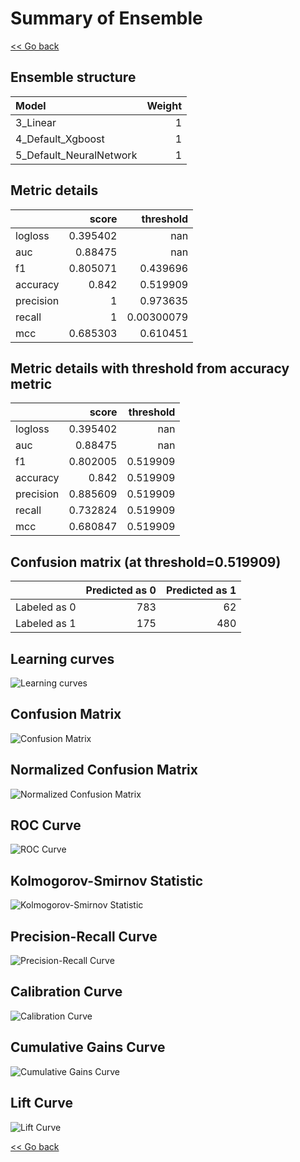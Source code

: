 # Summary of Ensemble

[<< Go back](../README.md)

## Ensemble structure

| Model                   |   Weight |
|:------------------------|---------:|
| 3_Linear                |        1 |
| 4_Default_Xgboost       |        1 |
| 5_Default_NeuralNetwork |        1 |

## Metric details

|           |    score |    threshold |
|:----------|---------:|-------------:|
| logloss   | 0.395402 | nan          |
| auc       | 0.88475  | nan          |
| f1        | 0.805071 |   0.439696   |
| accuracy  | 0.842    |   0.519909   |
| precision | 1        |   0.973635   |
| recall    | 1        |   0.00300079 |
| mcc       | 0.685303 |   0.610451   |

## Metric details with threshold from accuracy metric

|           |    score |   threshold |
|:----------|---------:|------------:|
| logloss   | 0.395402 |  nan        |
| auc       | 0.88475  |  nan        |
| f1        | 0.802005 |    0.519909 |
| accuracy  | 0.842    |    0.519909 |
| precision | 0.885609 |    0.519909 |
| recall    | 0.732824 |    0.519909 |
| mcc       | 0.680847 |    0.519909 |

## Confusion matrix (at threshold=0.519909)

|              |   Predicted as 0 |   Predicted as 1 |
|:-------------|-----------------:|-----------------:|
| Labeled as 0 |              783 |               62 |
| Labeled as 1 |              175 |              480 |

## Learning curves

![Learning curves](learning_curves.png)

## Confusion Matrix

![Confusion Matrix](confusion_matrix.png)

## Normalized Confusion Matrix

![Normalized Confusion Matrix](confusion_matrix_normalized.png)

## ROC Curve

![ROC Curve](roc_curve.png)

## Kolmogorov-Smirnov Statistic

![Kolmogorov-Smirnov Statistic](ks_statistic.png)

## Precision-Recall Curve

![Precision-Recall Curve](precision_recall_curve.png)

## Calibration Curve

![Calibration Curve](calibration_curve_curve.png)

## Cumulative Gains Curve

![Cumulative Gains Curve](cumulative_gains_curve.png)

## Lift Curve

![Lift Curve](lift_curve.png)

[<< Go back](../README.md)
